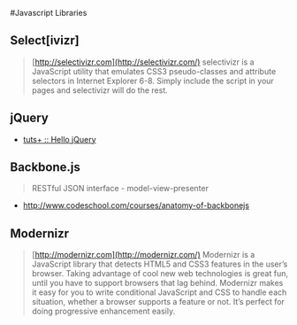 #Javascript Libraries

## Select[ivizr]
> [http://selectivizr.com](http://selectivizr.com/)
selectivizr is a JavaScript utility that emulates CSS3 pseudo-classes and attribute selectors in Internet Explorer 6-8. Simply include the script in your pages and selectivizr will do the rest.

## jQuery
* [tuts+ ::  Hello jQuery](https://tutsplus.com/lesson/hello-jquery/)

## Backbone.js
> RESTful JSON interface - model-view-presenter
* http://www.codeschool.com/courses/anatomy-of-backbonejs

## Modernizr
>[http://modernizr.com](http://modernizr.com/)
Modernizr is a JavaScript library that detects HTML5 and CSS3 features in the user’s browser.
Taking advantage of cool new web technologies is great fun, until you have to support browsers that lag behind. Modernizr makes it easy for you to write conditional JavaScript and CSS to handle each situation, whether a browser supports a feature or not. It’s perfect for doing progressive enhancement easily.

